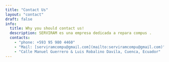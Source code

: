 ```yaml
---
title: "Contact Us"
layout: "contact"
draft: false
info:
  title: Why you should contact us!
  description: SERVIRAM es una empresa dedicada a repara compus .
  contacts:
    - "phone: +593 95 980 4460"
    - "Mail: [serviramcompu@gmail.com](mailto:serviramcompu@gmail.com)"
    - "Calle Manuel Guerrero & Luis Robalino Davila, Cuenca, Ecuador"
---
```

